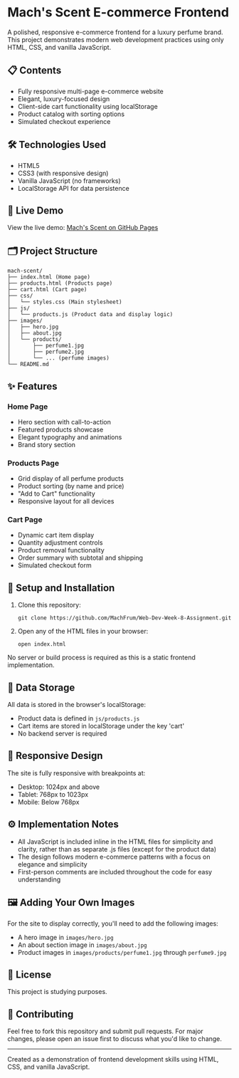 # Mach's Scent E-commerce Frontend

A polished, responsive e-commerce frontend for a luxury perfume brand. This project demonstrates modern web development practices using only HTML, CSS, and vanilla JavaScript.


## 📋 Contents

- Fully responsive multi-page e-commerce website
- Elegant, luxury-focused design
- Client-side cart functionality using localStorage
- Product catalog with sorting options
- Simulated checkout experience

## 🛠️ Technologies Used

- HTML5
- CSS3 (with responsive design)
- Vanilla JavaScript (no frameworks)
- LocalStorage API for data persistence

## 🚀 Live Demo

View the live demo: [Mach's Scent on GitHub Pages](https://machfrum.github.io/Web-Dev-Week-8-Assignment/)

## 🗂️ Project Structure

```
mach-scent/
├── index.html (Home page)
├── products.html (Products page)
├── cart.html (Cart page)
├── css/
│   └── styles.css (Main stylesheet)
├── js/
│   └── products.js (Product data and display logic)
├── images/
│   ├── hero.jpg
│   ├── about.jpg
│   └── products/
│       ├── perfume1.jpg
│       ├── perfume2.jpg
│       └── ... (perfume images)
└── README.md
```

## ✨ Features

### Home Page
- Hero section with call-to-action
- Featured products showcase
- Elegant typography and animations
- Brand story section

### Products Page
- Grid display of all perfume products
- Product sorting (by name and price)
- "Add to Cart" functionality
- Responsive layout for all devices

### Cart Page
- Dynamic cart item display
- Quantity adjustment controls
- Product removal functionality
- Order summary with subtotal and shipping
- Simulated checkout form

## 🔧 Setup and Installation

1. Clone this repository:
   ```
   git clone https://github.com/MachFrum/Web-Dev-Week-8-Assignment.git
   ```

2. Open any of the HTML files in your browser:
   ```
   open index.html
   ```

No server or build process is required as this is a static frontend implementation.

## 💾 Data Storage

All data is stored in the browser's localStorage:
- Product data is defined in `js/products.js`
- Cart items are stored in localStorage under the key 'cart'
- No backend server is required

## 📱 Responsive Design

The site is fully responsive with breakpoints at:
- Desktop: 1024px and above
- Tablet: 768px to 1023px
- Mobile: Below 768px

## ⚙️ Implementation Notes

- All JavaScript is included inline in the HTML files for simplicity and clarity, rather than as separate .js files (except for the product data)
- The design follows modern e-commerce patterns with a focus on elegance and simplicity
- First-person comments are included throughout the code for easy understanding

## 🖼️ Adding Your Own Images

For the site to display correctly, you'll need to add the following images:
- A hero image in `images/hero.jpg`
- An about section image in `images/about.jpg`
- Product images in `images/products/perfume1.jpg` through `perfume9.jpg`

## 📄 License

This project is studying purposes.

## 🤝 Contributing

Feel free to fork this repository and submit pull requests. For major changes, please open an issue first to discuss what you'd like to change.

---

Created as a demonstration of frontend development skills using HTML, CSS, and vanilla JavaScript.
